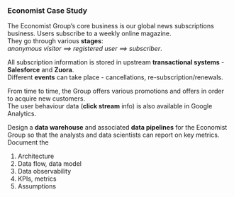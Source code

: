 ### Economist Case Study 

The Economist Group’s core business is our global news subscriptions business. Users subscribe to a weekly online magazine. <br> 
They go through various **stages**: <br>
_anonymous visitor ==> registered user ==> subscriber_. <br>

All subscription information is stored in upstream **transactional systems** - **Salesforce** and **Zuora**. <br>
Different **events** can take place - cancellations, re-subscription/renewals. <br> 

From time to time, the Group offers various promotions and offers in order to acquire new customers. <br> 
The user behaviour data (**click stream** info) is also available in Google Analytics.  <br>

Design a **data warehouse** and associated **data pipelines** for the Economist Group so that the analysts and data scientists can report on key metrics.  Document the <br> 
1. Architecture <br>
2. Data flow, data model <br>
3. Data observability <br>
4. KPIs, metrics <br>
5. Assumptions <br>